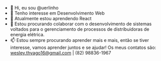 - 👋 Hi, eu sou @uerlinho
- 👀 Tenho interesse em Desenvolvimento Web
- 🌱 Atualmente estou aprendendo React
- 💞️ Estou procurando colaborar com o desenvolvimento de sistemas voltados
para o gerenciamento de processos de distribuidoras de energia elétrica.
- 📫 Estou sempre procurando aprender mais e mais, então se tiver interesse,
vamos aprender juntos e se ajudar! Os meus contatos são: wesley.thyago16@gmail.com | (82) 98836-1967

<!---
uerlinho/uerlinho is a ✨ special ✨ repository because its `README.md` (this file) appears on your GitHub profile.
You can click the Preview link to take a look at your changes.
--->
